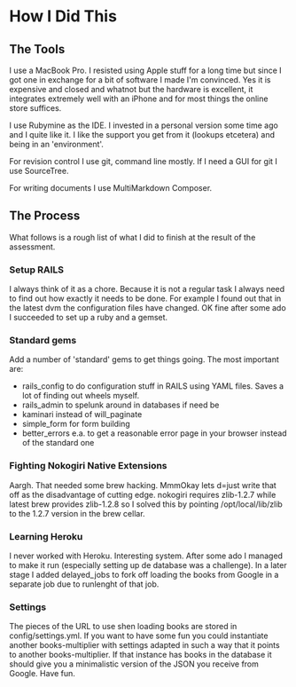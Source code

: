 # How I Did This #

## The Tools ##
I use a MacBook Pro. I resisted using Apple stuff for a long time but since I got one in exchange for a bit of software I made I'm convinced. Yes it is expensive and closed and whatnot but the hardware is excellent, it integrates extremely well with an iPhone and for most things the online store suffices. 

I use Rubymine as the IDE. I invested in a personal version some time ago and I quite like it. I like the support you get from it (lookups etcetera) and being in an 'environment'.

For revision control I use git, command line mostly. If I need a GUI for git I use SourceTree.  

For writing documents I use MultiMarkdown Composer.
## The Process ##

What follows is a rough list of what I did to finish at the result of the assessment.

### Setup RAILS ###

I always think of it as a chore. Because it is not a regular task I always need to find out how exactly it needs to be done. For example I found out that in the latest dvm the configuration files have changed. OK fine after some ado I succeeded to set up a ruby and a gemset.
### Standard gems ###
Add a number of 'standard' gems to get things going. The most important are:

- rails_config to do configuration stuff in RAILS using YAML files. Saves a lot of finding out wheels myself. 
- rails_admin to spelunk around in databases if need be
- kaminari instead of will_paginate
- simple_form for form building
- better_errors e.a. to get a reasonable error page in your browser instead of the standard one

### Fighting Nokogiri Native Extensions ###

Aargh. That needed some brew hacking. MmmOkay lets d=just write that off as the disadvantage of cutting edge. nokogiri requires zlib-1.2.7 while latest brew provides zlib-1.2.8 so I solved this by pointing /opt/local/lib/zlib to the 1.2.7 version in the brew cellar.

### Learning Heroku ###

I never worked with Heroku. Interesting system. After some ado I managed to make it run (especially setting up de database was a challenge). In a later stage I added delayed_jobs to fork off loading the books from Google in a separate job due to runlenght of that job.

### Settings ###

The pieces of the URL to use shen loading books are stored in config/settings.yml. If you want to have some fun you could instantiate another books-multiplier with settings adapted in such a way that it points to another books-multiplier. If that instance has books in the database it should give you a minimalistic version of the JSON you receive from Google. Have fun.

